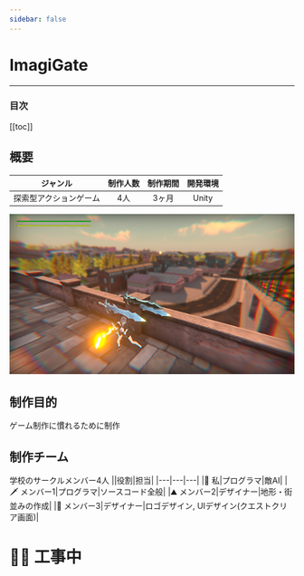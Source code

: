 ```yaml
---
sidebar: false
---
```


# ImagiGate

---
### 目次
[[toc]]

## 概要
|ジャンル|制作人数|制作期間|開発環境|
|:---:|:---:|:---:|:---:|
|探索型アクションゲーム|4人|3ヶ月|Unity|
![ImagiGate](../.vuepress/public/imgs/home/Vue-ImagiGate.png)

## 制作目的
ゲーム制作に慣れるために制作

## 制作チーム
学校のサークルメンバー4人
||役割|担当|
|---|---|---|
|🐧 私|プログラマ|敵AI|
|🗡️ メンバー1|プログラマ|ソースコード全般|
|⛰️ メンバー2|デザイナー|地形・街並みの作成|
|🌿 メンバー3|デザイナー|ロゴデザイン, UIデザイン(クエストクリア画面)|

# 👷‍♂️ 工事中